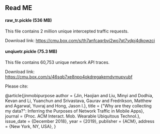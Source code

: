 ## Read ME

#### raw_tr.pickle (536 MB)

This file contains 2 million unique intercepted traffic requests. 

Download link: https://cmu.box.com/s/th7anfcaqrbvj2wo7qt7ydpj4dkowzci


#### unqiuetr.pickle (75.3 MB)

This file contains 60,753 unique network API traces. 

Download link: https://cmu.box.com/s/46sqb7xe8npo4okdregakemdvmupvubf



Please cite: 

@article{jinmobipurpose
 author = {Jin, Haojian and Liu, Minyi and Dodhia, Kevan and Li, Yuanchun and Srivastava, Gaurav and Fredrikson, Matthew and Agarwal, Yuvraj and Hong, Jason I.},
 title = {"Why are they collecting my data?": Inferring the Purposes of Network Traffic in Mobile Apps},
 journal = {Proc. ACM Interact. Mob. Wearable Ubiquitous Technol.},
 issue_date = {December 2018},
 year = {2019},
 publisher = {ACM},
 address = {New York, NY, USA},
}